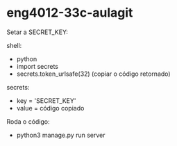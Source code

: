 # eng4012-33c-aulagit
Setar a SECRET_KEY:

shell:
 - python
 - import secrets
 - secrets.token_urlsafe(32)
 (copiar o código retornado)

secrets:
 - key = 'SECRET_KEY'
 - value = código copiado



Roda o código:
 - python3 manage.py run server
